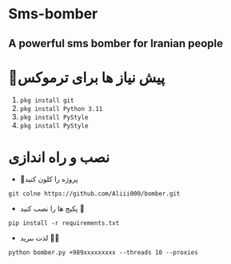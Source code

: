 # Sms-bomber
A powerful sms bomber for Iranian people
-------------------------------------
# 📑پیش نیاز ها برای ترموکس
1. `pkg install git`
2. `pkg install Python 3.11`
3. `pkg install PyStyle`
4. `pkg install PyStyle`

# نصب و راه اندازی

- 🔗پروژه را کلون کنید 

`git colne https://github.com/Aliii000/bomber.git`

- پکیج ها را نصب کنید 🔻

`pip install -r requirements.txt`

- لذت ببرید 🧨🎈

`python bomber.py +989xxxxxxxxx --threads 10 --proxies`

